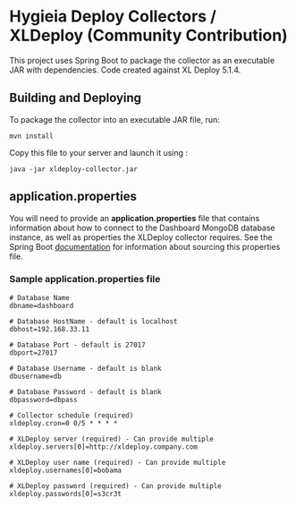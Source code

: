 # Hygieia Deploy Collectors / XLDeploy (Community Contribution)

This project uses Spring Boot to package the collector as an executable JAR with dependencies. Code created against XL Deploy 5.1.4.

## Building and Deploying

To package the collector into an executable JAR file, run:
```
mvn install
```

Copy this file to your server and launch it using :
```
java -jar xldeploy-collector.jar
```

## application.properties

You will need to provide an **application.properties** file that contains information about how to connect to the Dashboard MongoDB database instance, as well as properties the XLDeploy collector requires. See the Spring Boot [documentation](http://docs.spring.io/spring-boot/docs/current-SNAPSHOT/reference/htmlsingle/#boot-features-external-config-application-property-files) for information about sourcing this properties file.

### Sample application.properties file

```properties
# Database Name
dbname=dashboard

# Database HostName - default is localhost
dbhost=192.168.33.11

# Database Port - default is 27017
dbport=27017

# Database Username - default is blank
dbusername=db

# Database Password - default is blank
dbpassword=dbpass

# Collector schedule (required)
xldeploy.cron=0 0/5 * * * *

# XLDeploy server (required) - Can provide multiple
xldeploy.servers[0]=http://xldeploy.company.com

# XLDeploy user name (required) - Can provide multiple
xldeploy.usernames[0]=bobama 

# XLDeploy password (required) - Can provide multiple
xldeploy.passwords[0]=s3cr3t
```
